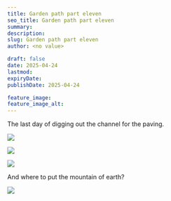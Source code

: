 ```yaml
---
title: Garden path part eleven
seo_title: Garden path part eleven
summary:
description:
slug: Garden path part eleven
author: <no value>

draft: false
date: 2025-04-24
lastmod:
expiryDate:
publishDate: 2025-04-24

feature_image:
feature_image_alt:
---
```

The last day of digging out the channel for the paving. 

![](/images/1997.jpeg )

![](/images/1999.jpeg )

![](/images/2003.jpeg )

And where to put the mountain of earth?

![](/images/1998.jpeg )